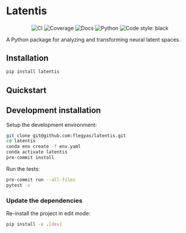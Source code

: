 # Latentis

<p align="center">
    <img align="center" alt="CI" src="https://github.com/Flegyas/latentis/actions/workflows/test_suite.yml/badge.svg?branch=main">
    <img align="center" alt="Coverage" src="https://codecov.io/gh/Flegyas/latentis/graph/badge.svg?token=UQHBAEEUTM"/>
    <img align="center" alt="Docs" src="https://img.shields.io/github/deployments/flegyas/latentis/github-pages?label=docs">
    <img align="center" alt="Python" src="https://img.shields.io/pypi/pyversions/latentis">
    <img align="center" alt="Code style: black" src="https://img.shields.io/badge/code%20style-black-000000.svg">
</p>


A Python package for analyzing and transforming neural latent spaces.


## Installation

```bash
pip install latentis
```


## Quickstart

[comment]: <> (> Fill me!)


## Development installation

Setup the development environment:

```bash
git clone git@github.com:flegyas/latentis.git
cd latentis
conda env create -f env.yaml
conda activate latentis
pre-commit install
```

Run the tests:

```bash
pre-commit run --all-files
pytest -v
```


### Update the dependencies

Re-install the project in edit mode:

```bash
pip install -e .[dev]
```
